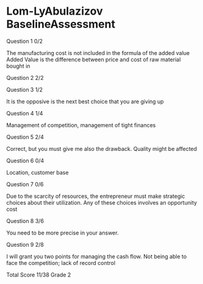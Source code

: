 # Lom-LyAbulazizov BaselineAssessment

Question 1    0/2

The manufacturing cost is not included in the formula of the added value
Added Value is the difference between price and cost of raw material bought in

Question 2    2/2

Question 3    1/2

It is the opposive is the next best choice that you are giving up

Question 4    1/4

Management of competition, management of tight finances

Question 5    2/4

Correct, but you must give me also the drawback.  Quality might be affected

Question 6    0/4

Location,  customer base

Question 7    0/6

Due to the scarcity of resources,  the entrepreneur must make strategic choices about their utilization.  Any of these choices involves an opportunity cost

Question 8    3/6

You need to be more precise in your answer.

Question 9    2/8

I will grant you two points for managing the cash flow.
Not being able to face the competition; lack of record control

Total Score 11/38 Grade 2

